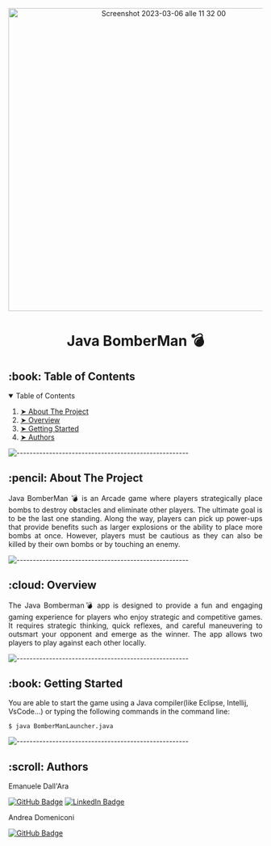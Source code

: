<p align="center"> 
  <img width="600" alt="Screenshot 2023-03-06 alle 11 32 00" src="https://user-images.githubusercontent.com/71103219/223085470-2c652653-8634-40d9-97fc-dfd0aa65e2d6.png">
</p>
<h1 align="center"> Java BomberMan 💣 </h1>

<!-- TABLE OF CONTENTS -->
<h2 id="table-of-contents"> :book: Table of Contents</h2>

<details open="open">
  <summary>Table of Contents</summary>
  <ol>
    <li><a href="#about-the-project"> ➤ About The Project</a></li>
    <li><a href="#overview"> ➤ Overview</a></li>
    <li><a href="#getting-started"> ➤ Getting Started</a></li>
    <li><a href="#authors"> ➤ Authors</a></li>
  </ol>
</details>

![-----------------------------------------------------](https://raw.githubusercontent.com/andreasbm/readme/master/assets/lines/rainbow.png)

<!-- ABOUT THE PROJECT -->
<h2 id="about-the-project"> :pencil: About The Project</h2>

<p align="justify"> 
Java BomberMan 💣  is an Arcade game where players strategically place bombs to destroy obstacles and eliminate other players. 
The ultimate goal is to be the last one standing. Along the way, players can pick up power-ups that provide benefits such as larger explosions or the ability to place more bombs at once. However, players must be cautious as they can also be killed by their own bombs or by touching an enemy.
</p>

![-----------------------------------------------------](https://raw.githubusercontent.com/andreasbm/readme/master/assets/lines/rainbow.png)

<!-- OVERVIEW -->
<h2 id="overview"> :cloud: Overview</h2>

<p align="justify"> 
The Java Bomberman💣 app is designed to provide a fun and engaging gaming experience for players who enjoy strategic and competitive games. It requires strategic thinking, quick reflexes, and careful maneuvering to outsmart your opponent and emerge as the winner.
The app allows two players to play against each other locally.
</p>

![-----------------------------------------------------](https://raw.githubusercontent.com/andreasbm/readme/master/assets/lines/rainbow.png)

<!-- GETTING STARTED -->
<h2 id="getting-started"> :book: Getting Started</h2>

<p>You are able to start the game using a Java compiler(like Eclipse, Intellij, VsCode...) or typing the following commands in the command line:</p>
<pre><code>$ java BomberManLauncher.java</code></pre>

![-----------------------------------------------------](https://raw.githubusercontent.com/andreasbm/readme/master/assets/lines/rainbow.png)


<!-- Authors -->
<h2 id="authors"> :scroll: Authors</h2>

Emanuele Dall'Ara

[![GitHub Badge](https://img.shields.io/badge/GitHub-100000?style=for-the-badge&logo=github&logoColor=white)](https://github.com/LeleDallas)
[![LinkedIn Badge](https://img.shields.io/badge/LinkedIn-0077B5?style=for-the-badge&logo=linkedin&logoColor=white)](https://www.linkedin.com/in/emanuele-dall-ara-40b3311a7/)

Andrea Domeniconi

[![GitHub Badge](https://img.shields.io/badge/GitHub-100000?style=for-the-badge&logo=github&logoColor=white)](https://github.com/domen5)
